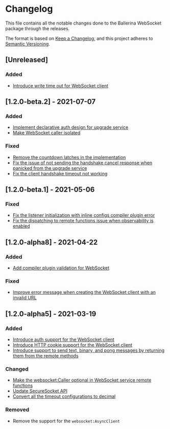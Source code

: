 # Changelog
This file contains all the notable changes done to the Ballerina WebSocket package through the releases.

The format is based on [Keep a Changelog](https://keepachangelog.com/en/1.0.0/), and this project adheres to [Semantic Versioning](https://semver.org/spec/v2.0.0.html).

## [Unreleased]

### Added
- [Introduce write time out for WebSocket client](https://github.com/ballerina-platform/ballerina-standard-library/issues/1609)

## [1.2.0-beta.2] - 2021-07-07

### Added
- [Implement declarative auth design for upgrade service](https://github.com/ballerina-platform/ballerina-standard-library/issues/1405)
- [Make WebSocket caller isolated](https://github.com/ballerina-platform/ballerina-standard-library/issues/1589)

### Fixed
- [Remove the countdown latches in the implementation](https://github.com/ballerina-platform/ballerina-standard-library/issues/1385)
- [Fix the issue of not sending the handshake cancel response when panicked from the upgrade service](https://github.com/ballerina-platform/ballerina-standard-library/issues/1439)
- [Fix the client handshake timeout not working](https://github.com/ballerina-platform/ballerina-standard-library/issues/1478)

## [1.2.0-beta.1] - 2021-05-06

### Fixed
- [Fix the listener initialization with inline configs compiler plugin error](https://github.com/ballerina-platform/ballerina-standard-library/issues/1304)
- [Fix the dispatching to remote functions issue when observability is enabled](https://github.com/ballerina-platform/ballerina-standard-library/issues/1313)

## [1.2.0-alpha8] - 2021-04-22

### Added
- [Add compiler plugin validation for WebSocket](https://github.com/ballerina-platform/ballerina-standard-library/issues/778)

### Fixed
- [Improve error message when creating the WebSocket client with an invalid URL](https://github.com/ballerina-platform/ballerina-standard-library/issues/1142)

## [1.2.0-alpha5] - 2021-03-19

### Added
- [Introduce auth support for the WebSocket client](https://github.com/ballerina-platform/ballerina-standard-library/issues/820)
- [Introduce HTTP cookie support for the WebSocket client](https://github.com/ballerina-platform/ballerina-standard-library/issues/978)
- [Introduce support to send text, binary, and pong messages by returning them from the remote methods](https://github.com/ballerina-platform/ballerina-standard-library/issues/1033)

### Changed
- [Make the websocket:Caller optional in WebSocket service remote functions](https://github.com/ballerina-platform/ballerina-standard-library/issues/1033)
- [Update SecureSocket API](https://github.com/ballerina-platform/ballerina-standard-library/issues/1068)
- [Convert all the timeout configurations to decimal](https://github.com/ballerina-platform/ballerina-standard-library/issues/1024)

### Removed
- Remove the support for the `websocket:AsyncClient`